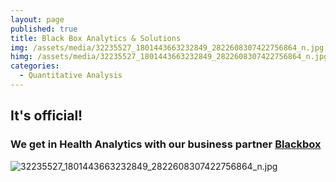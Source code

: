 ```yaml
---
layout: page
published: true
title: Black Box Analytics & Solutions
img: /assets/media/32235527_1801443663232849_2822608307422756864_n.jpg
himg: /assets/media/32235527_1801443663232849_2822608307422756864_n.jpg
categories:
  - Quantitative Analysis
---
```

## It's official!
### We get in Health Analytics with our business partner [Blackbox](www.blackbox.gr "Analytics")
![32235527_1801443663232849_2822608307422756864_n.jpg]({{site.baseurl}}/assets/media/32235527_1801443663232849_2822608307422756864_n.jpg)
